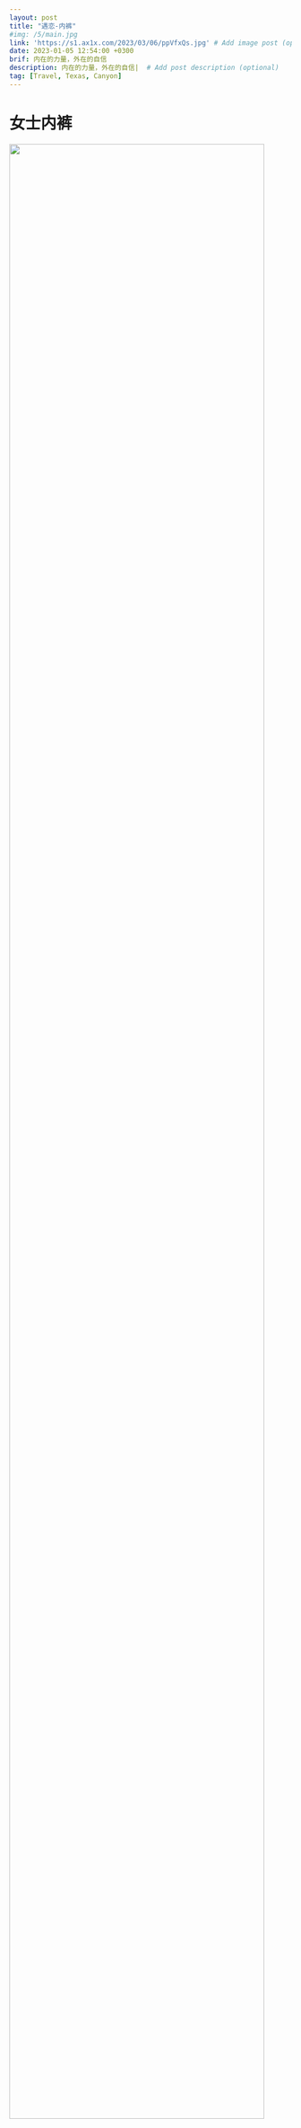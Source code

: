 ```yaml
---
layout: post
title: "遇恋-内裤"
#img: /5/main.jpg
link: 'https://s1.ax1x.com/2023/03/06/ppVfxQs.jpg' # Add image post (optional)
date: 2023-01-05 12:54:00 +0300
brif: 内在的力量，外在的自信 
description: 内在的力量，外在的自信|  # Add post description (optional)
tag: [Travel, Texas, Canyon]
---
```


# 女士内裤

<img src="https://s1.ax1x.com/2023/03/06/ppVfbo8.jpg" width="95%" height="auto">
<img src="https://s1.ax1x.com/2023/03/06/ppVfoLt.jpg" width="95%" height="auto">
<img src="https://s1.ax1x.com/2023/03/06/ppVfIsI.jpg" width="95%" height="auto">
<img src="https://s1.ax1x.com/2023/03/05/ppEvqVe.jpg" width="95%" height="auto">
<img src="https://s1.ax1x.com/2023/03/05/ppEvHbD.jpg" width="95%" height="auto">
<img src="https://s1.ax1x.com/2023/03/05/ppEv7DO.jpg" width="95%" height="auto">
<img src="https://s1.ax1x.com/2023/03/05/ppEvTKK.jpg" width="95%" height="auto">
<img src="https://s1.ax1x.com/2023/03/06/ppVfHdf.jpg" width="95%" height="auto">
<img src="https://s1.ax1x.com/2023/03/06/ppVf7eP.jpg" width="95%" height="auto">
<img src="https://s1.ax1x.com/2023/03/17/ppGU501.jpg" width="95%" height="auto">
<img src="https://s1.ax1x.com/2023/03/17/ppGKzTJ.jpg" width="95%" height="auto">
<img src="https://s1.ax1x.com/2023/03/17/ppGKxw4.jpg" width="95%" height="auto">
<img src="https://s1.ax1x.com/2023/03/17/ppGKXOU.jpg" width="95%" height="auto">
<img src="https://s1.ax1x.com/2023/03/17/ppGKqS0.jpg" width="95%" height="auto">
<img src="https://s1.ax1x.com/2023/03/17/ppGK7Yn.jpg" width="95%" height="auto">
<img src="https://s1.ax1x.com/2023/03/06/ppVh9e0.jpg" width="95%" height="auto">
<img src="https://s1.ax1x.com/2023/03/06/ppVhSLq.jpg" width="95%" height="auto">
<img src="https://s1.ax1x.com/2023/03/06/ppVfxQs.jpg" width="95%" height="auto">

# 男士内裤

<img src="https://s1.ax1x.com/2023/03/17/ppGai9S.jpg" width="95%" height="auto">
<img src="https://s1.ax1x.com/2023/03/17/ppGaCh8.jpg" width="95%" height="auto">
<img src="https://s1.ax1x.com/2023/03/17/ppGa9tf.jpg" width="95%" height="auto">
<img src="https://s1.ax1x.com/2023/03/17/ppGUz7t.jpg" width="95%" height="auto">
<img src="https://s1.ax1x.com/2023/03/17/ppGUx0I.jpg" width="95%" height="auto">
<img src="https://s1.ax1x.com/2023/03/17/ppGUO6H.jpg" width="95%" height="auto">
<img src="https://s1.ax1x.com/2023/03/17/ppGUL1e.jpg" width="95%" height="auto">


# 富贵吉祥款

<img src="https://s1.ax1x.com/2023/03/21/ppNj3UU.jpg" width="95%" height="auto">
<img src="https://s1.ax1x.com/2023/03/21/ppNj1ET.jpg" width="95%" height="auto">
<img src="https://s1.ax1x.com/2023/03/21/ppNjQbV.jpg" width="95%" height="auto">
<img src="https://s1.ax1x.com/2023/03/21/ppNjKuq.jpg" width="95%" height="auto">
<img src="https://s1.ax1x.com/2023/03/20/ppNEi36.jpg" width="95%" height="auto">
<img src="https://s1.ax1x.com/2023/03/21/ppNjJC4.jpg" width="95%" height="auto">
<img src="https://s1.ax1x.com/2023/03/20/ppNEJbQ.jpg" width="95%" height="auto">
<img src="https://s1.ax1x.com/2023/03/20/ppNEGDg.jpg" width="95%" height="auto">
<img src="https://s1.ax1x.com/2023/03/20/ppNE8KS.jpg" width="95%" height="auto">
<img src="https://s1.ax1x.com/2023/03/20/ppNE1v8.jpg" width="95%" height="auto">
<img src="https://s1.ax1x.com/2023/03/20/ppNElgf.jpg" width="95%" height="auto">
<img src="https://s1.ax1x.com/2023/03/20/ppNEVDe.jpg" width="95%" height="auto">
<img src="https://s1.ax1x.com/2023/03/20/ppNEEuD.jpg" width="95%" height="auto">
<img src="https://s1.ax1x.com/2023/03/20/ppNEkjO.jpg" width="95%" height="auto">
<img src="https://s1.ax1x.com/2023/03/20/ppNEFgK.jpg" width="95%" height="auto">
<img src="https://s1.ax1x.com/2023/03/20/ppNEP9x.jpg" width="95%" height="auto">
<img src="https://s1.ax1x.com/2023/03/20/ppNE941.jpg" width="95%" height="auto">
<img src="https://s1.ax1x.com/2023/03/20/ppNESE9.jpg" width="95%" height="auto">
<img src="" width="95%" height="auto">
<img src="" width="95%" height="auto">
<img src="" width="95%" height="auto">
<img src="" width="95%" height="auto">

**更多产品请关注微信小程序：**
<div style="text-align: center;">
<img src="{{site.baseurl}}//assets/img/miniQRcode.png" >
</div>


**更多信息请关注微信公众号：**
<div style="text-align: center;">
<img src="{{site.baseurl}}//assets/img/wxQRcode.png" >
</div>


**购买商品请访问微信商城：**
<div style="text-align: center;">
<img src="{{site.baseurl}}//assets/img/shopQRcode.png" >
</div>